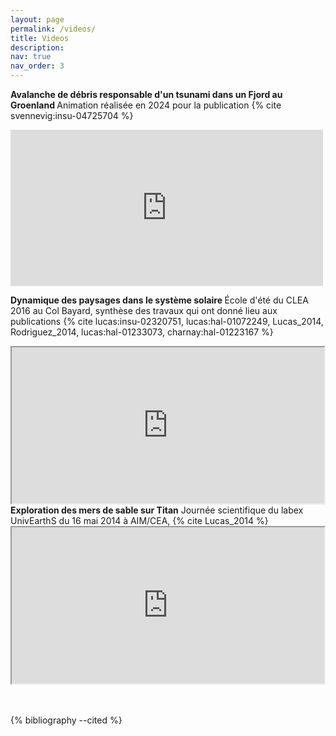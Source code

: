 ```yaml
---
layout: page
permalink: /videos/
title: Videos
description:
nav: true
nav_order: 3
---
```


<font style="color: var(--global-text-color-light)"><b>Avalanche de débris responsable d&#39;un tsunami dans un Fjord au Groenland
</b></font>
Animation réalisée en 2024 pour la publication {% cite svennevig:insu-04725704 %} 
<iframe width="500" height="250" src="https://www.youtube.com/embed/POq5UPN2kmY" title="Avalanche de débris responsable d&#39;un tsunami dans un Fjord au Groenland" frameborder="0" allow="accelerometer; autoplay; clipboard-write; encrypted-media; gyroscope; picture-in-picture; web-share" referrerpolicy="strict-origin-when-cross-origin" allowfullscreen></iframe>
<br />



<font style="color: var(--global-text-color-light)"><b>Dynamique des paysages dans le système solaire
</b></font>
École d'été du CLEA 2016 au Col Bayard, synthèse des travaux qui ont donné lieu aux publications {% cite lucas:insu-02320751, lucas:hal-01072249, Lucas_2014, Rodriguez_2014, lucas:hal-01233073, charnay:hal-01223167 %}
<iframe
src="https://media.tremplin.ens-lyon.fr/media/2016/20160823/AntoineLucas/Video/20160823_antoinelucas.mp4" width=500 height=250>
</iframe>




<br />
<font style="color: var(--global-text-color-light)"><b>Exploration des mers de sable sur Titan</b></font>
Journée scientifique du labex UnivEarthS du 16 mai 2014 à AIM/CEA,  {% cite  Lucas_2014 %}
<iframe
src="https://www.youtube.com/embed/5IJql3HQj7w?start=393" width=500 height=250>
</iframe>





<br />
<br />
<br />

{% bibliography --cited %}
